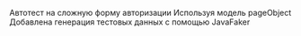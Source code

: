 Автотест на сложную форму авторизации
Используя модель pageObject 
Добавлена генерация тестовых данных с помощью JavaFaker

